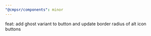 ```yaml
---
"@cmpsr/components": minor
---
```


feat: add ghost variant to button and update border radius of alt icon buttons
